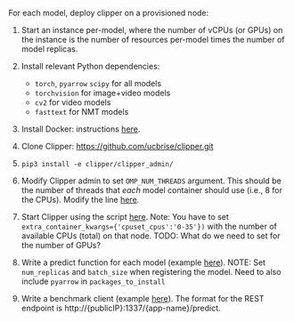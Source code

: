 For each model, deploy clipper on a provisioned node:

1. Start an instance per-model, where the number of vCPUs (or GPUs) on the instance is the number of resources per-model times the number of model replicas. 

2. Install relevant Python dependencies: 
    * `torch`, `pyarrow` `scipy` for all models 
    * `torchvision` for image+video models
    * `cv2` for video models
    * `fasttext` for NMT models

3. Install Docker: instructions [here](https://docs.docker.com/engine/install/ubuntu/).

4. Clone Clipper: https://github.com/ucbrise/clipper.git

5. `pip3 install -e clipper/clipper_admin/`

6. Modify Clipper admin to set `OMP_NUM_THREADS` argument. This should be the number of threads that _each_ model container should use (i.e., 8 for the CPUs). Modify the line [here](https://github.com/ucbrise/clipper/blob/develop/clipper_admin/clipper_admin/docker/docker_container_manager.py#L395).

7. Start Clipper using the script [here](https://github.com/hsubbaraj/clipper_bench/blob/master/utils/start_clipper.py).
Note: You have to set `extra_container_kwargs={'cpuset_cpus':'0-35'})` with the number of available CPUs (total) on that node. 
TODO: What do we need to set for the number of GPUs?

8. Write a predict function for each model (example [here](https://github.com/hsubbaraj/clipper_bench/blob/master/incept_setup.py)).
NOTE: Set `num_replicas` and `batch_size` when registering the model. Need to also include `pyarrow` in `packages_to_install` 

9. Write a benchmark client (example [here](https://github.com/hsubbaraj/clipper_bench/blob/master/parallel_bench.py)).
The format for the REST endpoint is http://{publicIP}:1337/{app-name}/predict.


